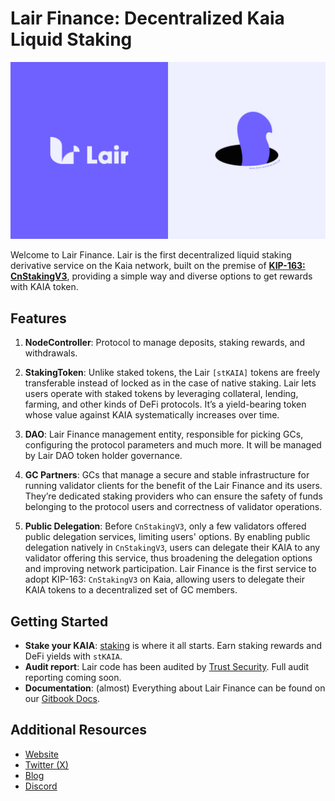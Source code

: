 # Lair Finance: Decentralized Kaia Liquid Staking

![Lair Finance](images/lair-lsd.png)

Welcome to Lair Finance. Lair is the first decentralized liquid staking derivative service on the Kaia network, built on the premise of [**KIP-163: CnStakingV3**](https://docs.kaia.io/learn/governance/governance-by-kip/#kip-163-cnstakingv3-with-public-delegation-), providing a simple way and diverse options to get rewards with KAIA token.

## Features

1. **NodeController**: Protocol to manage deposits, staking rewards, and withdrawals.

2. **StakingToken**: Unlike staked tokens, the Lair `[stKAIA]` tokens are freely transferable instead of locked as in the case of native staking. Lair lets users operate with staked tokens by leveraging collateral, lending, farming, and other kinds of DeFi protocols. It’s a yield-bearing token whose value against KAIA systematically increases over time.

3. **DAO**: Lair Finance management entity, responsible for picking GCs, configuring the protocol parameters and much more. It will be managed by Lair DAO token holder governance.

4. **GC Partners**: GCs that manage a secure and stable infrastructure for running validator clients for the benefit of the Lair Finance and its users. They’re dedicated staking providers who can ensure the safety of funds belonging to the protocol users and correctness of validator operations.

5. **Public Delegation**: Before `CnStakingV3`, only a few validators offered public delegation services, limiting users' options. By enabling public delegation natively in `CnStakingV3`, users can delegate their KAIA to any validator offering this service, thus broadening the delegation options and improving network participation. Lair Finance is the first service to adopt KIP-163: `CnStakingV3` on Kaia, allowing users to delegate their KAIA tokens to a decentralized set of GC members.

## Getting Started

- **Stake your KAIA**: [staking](https://app.lair.fi/) is where it all starts. Earn staking rewards and DeFi yields with `stKAIA`.
- **Audit report**: Lair code has been audited by [Trust Security](https://www.trust-security.xyz/). Full audit reporting coming soon.
- **Documentation**: (almost) Everything about Lair Finance can be found on our [Gitbook Docs](https://lair-finance.gitbook.io/lair-finance).

## Additional Resources

- [Website](http://lari.fi/)
- [Twitter (X)](https://x.com/LairFinance)
- [Blog](https://lairfinance.medium.com/)
- [Discord](https://discord.com/invite/lairfinance)
